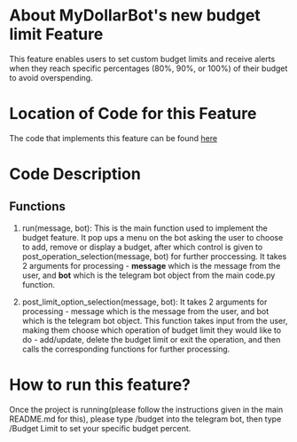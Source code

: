 # About MyDollarBot's new budget limit Feature
This feature enables users to set custom budget limits and receive alerts when they reach specific percentages (80%, 90%, or 100%) of their budget to avoid overspending.

# Location of Code for this Feature
The code that implements this feature can be found [here](https://github.com/vegechick510/DollarBot/blob/main/code/budget_limit.py)

# Code Description
## Functions

1. run(message, bot):
This is the main function used to implement the budget feature. It pop ups a menu on the bot asking the user to choose to add, remove or display a budget, after which control is given to post_operation_selection(message, bot) for further proccessing. It takes 2 arguments for processing - **message** which is the message from the user, and **bot** which is the telegram bot object from the main code.py function.

2. post_limit_option_selection(message, bot):
It takes 2 arguments for processing - message
    which is the message from the user, and bot which is the telegram bot object.
    This function takes input from the user, making them choose which operation of budget limit they
    would like to do - add/update, delete the budget limit or exit the operation, and then calls the corresponding functions for further processing.

# How to run this feature?
Once the project is running(please follow the instructions given in the main README.md for this), please type /budget into the telegram bot, then type /Budget Limit to set your specific budget percent.
